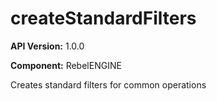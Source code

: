 # createStandardFilters

**API Version:** 1.0.0

**Component:** RebelENGINE

Creates standard filters for common operations

